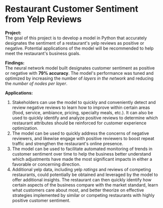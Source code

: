 # Restaurant Customer Sentiment from Yelp Reviews


**Project:**<br>
The goal of this project is to develop a model in Python that accurately designates the sentiment of a restaurant's yelp reviews as positive or negative. Potential applications of the model will be recommended to help meet the restaurant's business goals.  

**Findings:**<br>
The neural network model built designates customer sentiment as positive or negative with **79% accuracy**. The model's performance was tuned and optimized by increasing the number of _layers in the network_ and reducing the _number of nodes per layer_.   


**Applications:**<br>
1. Stakeholders can use the model to quickly and conveniently detect and review negative reviews to learn how to improve within certain areas (food, service, ambiance, pricing, specialty meals, etc.). It can also be used to quickly identify and analyze positive reviews to determine which restaurant attributes should be reinforced for customer experience optimization. 
2. The model can be used to quickly address the concerns of negative reviewers, and likewise engage with positive reviewers to boost repeat traffic and strengthen the restaurant's online presence. 
3. The model can be used to facilitate automated monitoring of trends in customer sentiment over time to help the business better understand which adjustments have made the most significant impacts in either a favorable or concerning direction.
4. Additional yelp data, including yelp _ratings_ and reviews of competing restaurants, could potentially be obtained and leveraged by the model to offer additional insights. The restaurant can then quickly identify how certain aspects of the business compare with the market standard, learn what customers care about most, and better theorize on effective strategies implemented by similar or competing restaurants with highly positive customer sentiment. 

